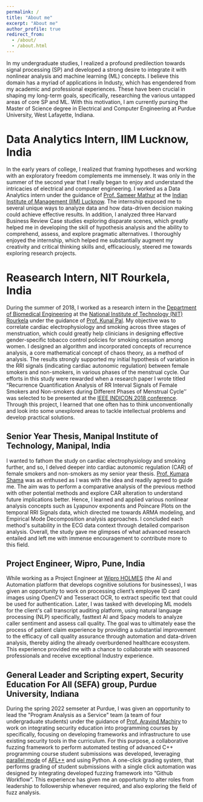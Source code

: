 ```yaml
---
permalink: /
title: "About me"
excerpt: "About me"
author_profile: true
redirect_from: 
  - /about/
  - /about.html
---
```


In my undergraduate studies, I realized a profound predilection towards signal processing (SP) and developed a strong desire to integrate it with nonlinear analysis and machine learning (ML) concepts. I believe this domain has a myriad of applications in Industy, which has engendered from my academic and professional experiences. These have been crucial in shaping my long-term goals, specifically, researching the various untapped areas of core SP and ML. With this motivation, I am currently pursing the Master of Science degree in Electrical and Computer Engineering at Purdue University, West Lafayette, Indiana.

Data Analytics Intern, IIM Lucknow, India
======
In the early years of college, I realized that framing hypotheses and working with an exploratory freedom complements me immensely. It was only in the summer of the second year that I really began to enjoy and understand the intricacies of electrical and computer engineering. I worked as a Data Analytics intern under the guidance of [Prof. Sameer Mathur](https://in.linkedin.com/in/sameermathur) at the [Indian Institute of Management (IIM) Lucknow](https://www.iiml.ac.in/). The internship exposed me to several unique ways to analyze data and how data-driven decision making could achieve effective results. In addition, I analyzed three Harvard Business Review Case studies exploring disparate scenes, which greatly helped me in developing the skill of hypothesis analysis and the ability to comprehend, assess, and explore pragmatic alternatives. I thoroughly enjoyed the internship, which helped me substantially augment my creativity and critical thinking skills and, efficaciously, steered me towards exploring research projects.

Reasearch Intern, NIT Rourkela, India
======
During the summer of 2018, I worked as a research intern in the [Department of Biomedical Engineering](https://website.nitrkl.ac.in/BM/) at the [National Institute of Technology (NIT) Rourkela](https://www.nitrkl.ac.in/) under the guidance of [Prof. Kunal Pal](https://www.nitrkl.ac.in/BM/~palk). My objective was to correlate cardiac electrophysiology and smoking across three stages of menstruation, which could greatly help clinicians in designing effective gender-specific tobacco control policies for smoking cessation among women. I designed an algorithm and incorporated concepts of recurrence analysis, a core mathematical concept of chaos theory, as a method of analysis. The results strongly supported my initial hypothesis of variation in the RRI signals (indicating cardiac autonomic regulation) between female smokers and non-smokers, in various phases of the menstrual cycle. Our efforts in this study were rewarded when a research paper I wrote titled “Recurrence Quantification Analysis of RR Interval Signals of Female Smokers and Non-smokers during Different Phases of Menstrual Cycle’’ was selected to be presented at the [IEEE INDICON 2018 conference](https://site.ieee.org/indiacouncil/event/ieee-indicon-2018/#:~:text=The%2015th%20IEEE%20India,bigger%20and%20better%20than%20before.). Through this project, I learned that one often has to think unconventionally and look into some unexplored areas to tackle intellectual problems and develop practical solutions.

Senior Year Thesis, Manipal Institute of Technology, Manipal, India
------
I wanted to fathom the study on cardiac electrophysiology and smoking further, and so, I delved deeper into cardiac autonomic regulation (CAR) of female smokers and non-smokers as my senior year thesis. [Prof. Kumara Shama](https://manipal.edu/mit/department-faculty/faculty-list/kumara-shama.html) was as enthused as I was with the idea and readily agreed to guide me. The aim was to perform a comparative analysis of the previous method with other potential methods and explore CAR alteration to understand future implications better. Hence, I learned and applied various nonlinear analysis concepts such as Lyapunov exponents and Poincare Plots on the temporal RRI Signals data, which directed me towards ARMA modeling, and Empirical Mode Decomposition analysis approaches. I concluded each method's suitability in the ECG data context through detailed comparison analysis. Overall, the study gave me glimpses of what advanced research entailed and left me with immense encouragement to contribute more to this field.

Project Engineer, Wipro, Pune, India
------
While working as a Project Engineer at [Wipro HOLMES](https://www.wipro.com/holmes/) (the AI and Automation platform that develops cognitive solutions for businesses), I was given an opportunity to work on processing client’s employee ID card images using OpenCV and Tesseract OCR, to extract specific text that could be used for authentication. Later, I was tasked with developing ML models for the client's call transcript auditing platform, using natural language processing (NLP) specifically, fasttext AI and Spacy models to analyze caller sentiment and assess call quality. The goal was to ultimately ease the process of patient claim experience by providing a substantial improvement to the efficacy of call quality assurance through automation and data-driven analysis, thereby aiding the already overburdened healthcare ecosystem. This experience provided me with a chance to collaborate with seasoned professionals and receive exceptional Industry experience.


General Leader and Scripting expert, Security Education For All (SEFA) group, Purdue University, Indiana
------
During the spring 2022 semseter at Purdue, I was given an opportunity to lead the "Program Analysis as a Service" team (a team of four undergraduate students) under the guidance of [Prof. Aravind Machiry](https://machiry.github.io/) to work on integrating security education into programming courses by specifically, focusing on developing frameworks and infrastructure to use existing security tools in the curriculum. For this purpose, a collaborative fuzzing framework to perform automated testing of advanced C++ programming course student submissions was developed,  leveraging [parallel mode](https://aflplus.plus/docs/parallel_fuzzing/) of [AFL++](https://aflplus.plus/) and using Python. A one-click grading system, that performs grading of student submissions with a single click automation was designed by integrating developed fuzzing framework into “Github Workflow”. This experience has given me an opportunity to alter roles from leadership to followership whenever required, and also exploring the field of fuzz analysis.
